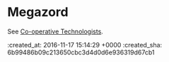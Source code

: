 # Megazord

See [Co-operative Technologists](/co-operative-technologists).

:created_at: 2016-11-17 15:14:29 +0000
:created_sha: 6b99486b09c213650cbc3d4d0d6e936319d67cb1
